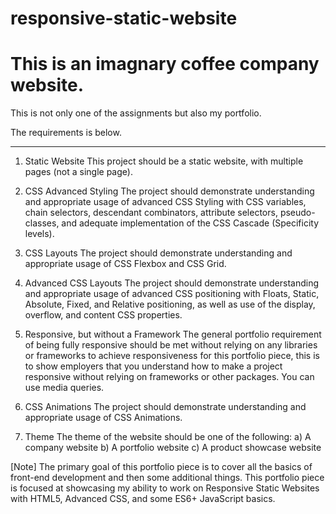 # responsive-static-website
# This is an imagnary coffee company website.

This is not only one of the assignments but also my portfolio.

The requirements is below.

------------------------------------------------------------------------------------------------------------
1. Static Website
This project should be a static website, with multiple pages (not a single page).

2. CSS Advanced Styling
The project should demonstrate understanding and appropriate usage of advanced CSS Styling with CSS variables, chain selectors, descendant combinators, attribute selectors, pseudo-classes, and adequate implementation of the CSS Cascade (Specificity levels).

3. CSS Layouts
The project should demonstrate understanding and appropriate usage of CSS Flexbox and CSS Grid.

4. Advanced CSS Layouts
The project should demonstrate understanding and appropriate usage of advanced CSS positioning with Floats, Static, Absolute, Fixed, and Relative positioning, as well as use of the display, overflow, and content CSS properties.

5. Responsive, but without a Framework
The general portfolio requirement of being fully responsive should be met without relying on any libraries or frameworks to achieve responsiveness for this portfolio piece, this is to show employers that you understand how to make a project responsive without relying on frameworks or other packages. You can use media queries.

6. CSS Animations
The project should demonstrate understanding and appropriate usage of CSS Animations.

7. Theme
The theme of the website should be one of the following: 
a) A company website
b) A portfolio website
c) A product showcase website

[Note]
The primary goal of this portfolio piece is to cover all the basics of front-end development and then some additional things. This portfolio piece is focused at showcasing my ability to work on Responsive Static Websites with HTML5, Advanced CSS, and some ES6+ JavaScript basics.
